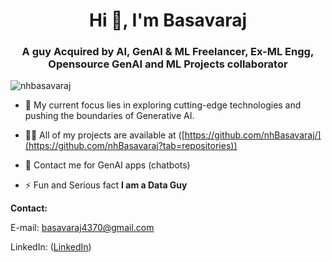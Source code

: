 <h1 align="center">Hi 👋, I'm Basavaraj</h1>
<h3 align="center">A guy Acquired by AI, GenAI & ML Freelancer, Ex-ML Engg, Opensource GenAI and ML Projects collaborator</h3>

<p align="left"> <img src="https://komarev.com/ghpvc/?username=nhbasavaraj&label=Profile%20views&color=0e75b6&style=flat" alt="nhbasavaraj" /> </p>

- 🔭 My current focus lies in exploring cutting-edge technologies and pushing the boundaries of Generative AI.

- 👨‍💻 All of my projects are available at ([https://github.com/nhBasavaraj/](https://github.com/nhBasavaraj?tab=repositories))

- 💬 Contact me for GenAI apps (chatbots)
  
- ⚡ Fun and Serious fact **I am a Data Guy**




**Contact:**

E-mail: basavaraj4370@gmail.com

LinkedIn: ([LinkedIn](https://www.linkedin.com/in/basavaraj-n-hirebidari/))
